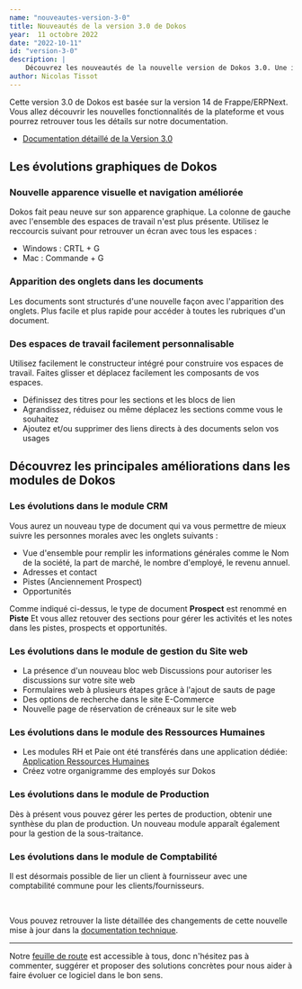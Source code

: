 ```yaml
---
name: "nouveautes-version-3-0"
title: Nouveautés de la version 3.0 de Dokos
year:  11 octobre 2022
date: "2022-10-11"
id: "version-3-0"
description: |
    Découvrez les nouveautés de la nouvelle version de Dokos 3.0. Une interface remise à jour, des espaces de travail plus facile à gérer, apparition des onglets dans les documents et bien plus.
author: Nicolas Tissot
---
```


Cette version 3.0 de Dokos est basée sur la version 14 de Frappe/ERPNext. Vous allez découvrir les nouvelles fonctionnalités de la plateforme et vous pourrez retrouver tous les détails sur notre documentation.
- [Documentation détaillé de la Version 3.0](https://doc.dokos.io/fr/versions/v3_0_0)


## Les évolutions graphiques de Dokos

### Nouvelle apparence visuelle et navigation améliorée

Dokos fait peau neuve sur son apparence graphique.
La colonne de gauche avec l'ensemble des espaces de travail n'est plus présente. Utilisez le reccourcis suivant pour retrouver un écran avec tous les espaces :
- Windows : CRTL + G
- Mac : Commande + G

### Apparition des onglets dans les documents

Les documents sont structurés d'une nouvelle façon avec l'apparition des onglets.
Plus facile et plus rapide pour accéder à toutes les rubriques d'un document.

### Des espaces de travail facilement personnalisable

Utilisez facilement le constructeur intégré pour construire vos espaces de travail. Faites glisser et déplacez facilement les composants de vos espaces.

- Définissez des titres pour les sections et les blocs de lien
- Agrandissez, réduisez ou même déplacez les sections comme vous le souhaitez
- Ajoutez et/ou supprimer des liens directs à des documents selon vos usages

## Découvrez les principales améliorations dans les modules de Dokos

### Les évolutions dans le module CRM

Vous aurez un nouveau type de document qui va vous permettre de mieux suivre les personnes morales avec les onglets suivants :
- Vue d'ensemble pour remplir les informations générales comme le Nom de la société, la part de marché, le nombre d'employé, le revenu annuel.
- Adresses et contact
- Pistes (Anciennement Prospect) 
- Opportunités

Comme indiqué ci-dessus, le type de document **Prospect** est renommé en **Piste**
Et vous allez retouver des sections pour gérer les activités et les notes dans les pistes, prospects et opportunités.

### Les évolutions dans le module de gestion du Site web

- La présence d'un nouveau bloc web Discussions pour autoriser les discussions sur votre site web
- Formulaires web à plusieurs étapes grâce à l'ajout de sauts de page
- Des options de recherche dans le site E-Commerce
- Nouvelle page de réservation de créneaux sur le site web

### Les évolutions dans le module des Ressources Humaines

- Les modules RH et Paie ont été transférés dans une application dédiée:
[Application Ressources Humaines](https://gitlab.com/dokos/hrms)
- Créez votre organigramme des employés sur Dokos

### Les évolutions dans le module de Production

Dès à présent vous pouvez gérer les pertes de production, obtenir une synthèse du plan de production.
Un nouveau module apparaît également pour la gestion de la sous-traitance.

### Les évolutions dans le module de Comptabilité

Il est désormais possible de lier un client à fournisseur avec une comptabilité commune pour les clients/fournisseurs.


<br>

Vous pouvez retrouver la liste détaillée des changements de cette nouvelle mise à jour dans la [documentation technique](https://doc.dokos.io/fr/versions/v3_0_0).

---

Notre [feuille de route](https://gitlab.com/dokos/dokos/-/boards/966503) est accessible à tous, donc n'hésitez pas à commenter, suggérer et proposer des solutions concrètes pour nous aider à faire évoluer ce logiciel dans le bon sens.
